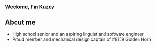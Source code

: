 ### Weclome, I'm Kuzey
## About me
  - High school senior and an aspiring linguist and software engineer
  - Proud member and mechanical design captain of #8159 Golden Horn




<!--
**kuzeykantarcioglu/kuzeykantarcioglu** is a ✨ _special_ ✨ repository because its `README.md` (this file) appears on your GitHub profile.





Former projects include: 
Se
- 🔭 I’m currently working on ...
- 🌱 I’m currently learning ...
- 👯 I’m looking to collaborate on ...
- 🤔 I’m looking for help with ...
- 💬 Ask me about ...
- 📫 How to reach me: ...
- 😄 Pronouns: ...
- ⚡ Fun fact: ...
-->
